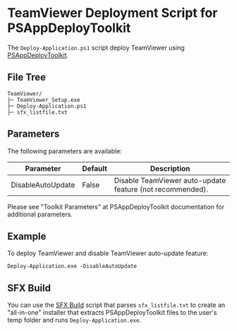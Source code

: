 # TeamViewer Deployment Script for PSAppDeployToolkit

The ``Deploy-Application.ps1`` script deploy TeamViewer using [PSAppDeployToolkit](https://psappdeploytoolkit.com/).

## File Tree

```
TeamViewer/
├─ TeamViewer_Setup.exe
├─ Deploy-Application.ps1
├─ sfx_listfile.txt
```

## Parameters

The following parameters are available:

Parameter         | Default | Description
----------------- | ------- | -----------
DisableAutoUpdate | False   | Disable TeamViewer auto-update feature (not recommended).

Please see "Toolkit Parameters" at PSAppDeployToolkit documentation for additional parameters.

## Example

To deploy TeamViewer and disable TeamViewer auto-update feature:

```
Deploy-Application.exe -DisableAutoUpdate
```

## SFX Build

You can use the [SFX Build](../) script that parses ``sfx_listfile.txt`` to create an "all-in-one" installer that extracts PSAppDeployToolkit files to the user's temp folder and runs ``Deploy-Application.exe``.

